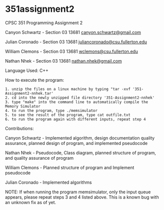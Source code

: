 # 351assignment2

CPSC 351 Programming Assignment 2

Canyon Schwartz - Section 03 13681 canyon.schwartz@gmail.com

Julian Coronado - Section 03 13681 juliancoronado@csu.fullerton.edu

William Clemons - Section 03 13681 wclemons@csu.fullerton.edu

Nathan Nhek - Section 03 13681 nathan.nhek@gmail.com

Language Used: C++

How to execute the program:

    1. unzip the files on a linux machine by typing "tar -xvf '351-Assignment2-nnhek.tar'
    2. cd into the newly unzipped file directory '351-Assignment2-nnhek'
    3. type "make" into the command line to automatically compile the Memory Simulator
    4. to run the program, type ./memsimulator
    5. to see the result of the program, type cat outfile.txt
    6. to run the program again with different inputs, repeat step 4

Contributions:

Canyon Schwartz - Implemented algorithm, design documentation quality assurance, planned design of program, and implemented pseudocode

Nathan Nhek - Pseudocode, Class diagram, planned structure of program, and quality assurance of program

William Clemons - Planned structure of program and Implement pseudocode

Julian Coronado - Implemented algorithms

NOTE: If when running the program memsimulator, only the input queue appears, please repeat steps 3 and 4 listed above. This is a known bug with an unknown fix as of yet.
